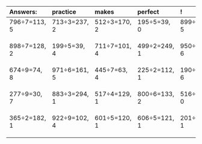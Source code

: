 | Answers: | practice | makes | perfect | ! |
| :--- | :--- | :--- | :--- | :--- |
| 796÷7=113, 5 | 713÷3=237, 2 | 512÷3=170, 2 | 195÷5=39, 0 | 899÷6=149, 5 | 
|   |   |   |   |   | 
|   |   |   |   |   | 
|   |   |   |   |   | 
| 898÷7=128, 2 | 199÷5=39, 4 | 711÷7=101, 4 | 499÷2=249, 1 | 950÷8=118, 6 | 
|   |   |   |   |   | 
|   |   |   |   |   | 
|   |   |   |   |   | 
| 674÷9=74, 8 | 971÷6=161, 5 | 445÷7=63, 4 | 225÷2=112, 1 | 190÷8=23, 6 | 
|   |   |   |   |   | 
|   |   |   |   |   | 
|   |   |   |   |   | 
| 277÷9=30, 7 | 883÷3=294, 1 | 517÷4=129, 1 | 800÷6=133, 2 | 516÷6=86, 0 | 
|   |   |   |   |   | 
|   |   |   |   |   | 
|   |   |   |   |   | 
| 365÷2=182, 1 | 922÷9=102, 4 | 601÷5=120, 1 | 606÷5=121, 1 | 201÷8=25, 1 | 
|   |   |   |   |   | 
|   |   |   |   |   | 
|   |   |   |   |   | 
